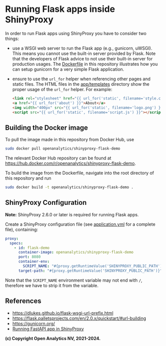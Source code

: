 # Running Flask apps inside ShinyProxy

In order to run Flask apps using ShinyProxy you have to consider two things:

- use a WSGI web server to run the Flask app (e.g., gunicorn, uWSGI). This means
  you cannot use the built-in server provided by Flask. Note that the developers
  of Flask advice to not use their built-in server for production usages. The
  [Dockerfile](Dockerfile) in this repository illustrates how you can setup
  gunicorn for a very simple Flask application.
- ensure to use the `url_for` helper when referencing other pages and static
  files. The HTML files in the [app/templates](app/templates) directory show the
  proper usage of the `url_for` helper. For example:
  
    ```html
    <link rel="stylesheet" href="{{ url_for('static', filename='style.css') }}">
    <a href="{{ url_for('about') }}">About</a>
    <img width="400px" src="{{ url_for('static', filename='logo.png') }}">
    <script src="{{ url_for('static', filename='script.js') }}"></script>
    ```
  
## Building the Docker image

To pull the image made in this repository from Docker Hub, use

```bash
sudo docker pull openanalytics/shinyproxy-flask-demo
```

The relevant Docker Hub repository can be found at <https://hub.docker.com/r/openanalytics/shinyproxy-flask-demo>.

To build the image from the Dockerfile, navigate into the root directory of this repository and run

```bash
sudo docker build -t openanalytics/shinyproxy-flask-demo .
```

## ShinyProxy Configuration

**Note:** ShinyProxy 2.6.0 or later is required for running Flask apps.

Create a ShinyProxy configuration file (see [application.yml](application.yml)
for a complete file), containing:

```yaml
proxy:
  specs:
    - id: flask-demo
      container-image: openanalytics/shinyproxy-flask-demo
      port: 8080
      container-env:
        SCRIPT_NAME: "#{proxy.getRuntimeValue('SHINYPROXY_PUBLIC_PATH').replaceFirst('/$','')}"
      target-path: "#{proxy.getRuntimeValue('SHINYPROXY_PUBLIC_PATH')}"
```

Note that the `SCRIPT_NAME` environment variable may not end with `/`, therefore
we have to strip it from the variable.

## References

- <https://dlukes.github.io/flask-wsgi-url-prefix.html>
- <https://flask.palletsprojects.com/en/2.0.x/quickstart/#url-building>
- <https://gunicorn.org/>
- [Running FastAPI app in ShinyProxy](https://github.com/openanalytics/shinyproxy-flask-demo)

**(c) Copyright Open Analytics NV, 2021-2024.**
